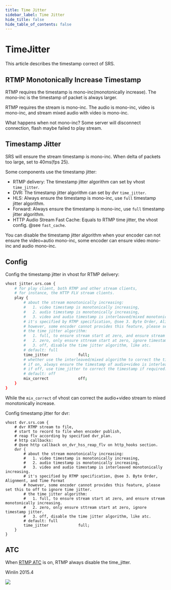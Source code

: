 ```yaml
---
title: Time Jitter
sidebar_label: Time Jitter
hide_title: false
hide_table_of_contents: false
---
```


# TimeJitter

This article describes the timestamp correct of SRS.

## RTMP Monotonically Increase Timestamp

RTMP requires the timestamp is mono-inc(monotonically increase). The mono-inc is the 
timestamp of packet is always larger.

RTMP requires the stream is mono-inc. The audio is mono-inc, 
video is mono-inc, and stream mixed audio with video is mono-inc. 

What happens when not mono-inc? Some server will disconnect connection, flash maybe
failed to play stream.

## Timestamp Jitter

SRS will ensure the stream timestamp is mono-inc. When delta of packets too large, set to 40ms(fps 25).

Some components use the timestamp jitter:
* RTMP delivery: The timestamp jitter algorithm can set by vhost `time_jitter`.
* DVR: The timestamp jitter algorithm can set by dvr `time_jitter`.
* HLS: Always ensure the timestamp is mono-inc, use `full` timestamp jitter algorithm.
* Forward: Always ensure the timestamp is mono-inc, use `full` timestamp jitter algorithm.
* HTTP Audio Stream Fast Cache: Equals to RTMP time jitter, the vhost config. @see `fast_cache`.

You can disable the timestamp jitter algorithm when your encoder can not ensure the 
video+autio mono-inc, some encoder can ensure video mono-inc and audio mono-inc.

## Config

Config the timestamp jitter in vhost for RTMP delivery:

```bash
vhost jitter.srs.com {
    # for play client, both RTMP and other stream clients,
    # for instance, the HTTP FLV stream clients.
    play {
        # about the stream monotonically increasing:
        #   1. video timestamp is monotonically increasing, 
        #   2. audio timestamp is monotonically increasing,
        #   3. video and audio timestamp is interleaved/mixed monotonically increasing.
        # it's specified by RTMP specification, @see 3. Byte Order, Alignment, and Time Format
        # however, some encoder cannot provides this feature, please set this to off to ignore time jitter.
        # the time jitter algorithm:
        #   1. full, to ensure stream start at zero, and ensure stream monotonically increasing.
        #   2. zero, only ensure sttream start at zero, ignore timestamp jitter.
        #   3. off, disable the time jitter algorithm, like atc.
        # default: full
        time_jitter             full;
        # whether use the interleaved/mixed algorithm to correct the timestamp.
        # if on, always ensure the timestamp of audio+video is interleaved/mixed monotonically increase.
        # if off, use time_jitter to correct the timestamp if required.
        # default: off
        mix_correct             off;
    }
}
```

While the `mix_correct` of vhost can correct the audio+video stream to mixed monotonically increase.

Config timestamp jitter for dvr:

```
vhost dvr.srs.com {
    # dvr RTMP stream to file,
    # start to record to file when encoder publish,
    # reap flv according by specified dvr_plan.
    # http callbacks:
    # @see http callback on_dvr_hss_reap_flv on http_hooks section.
    dvr {
        # about the stream monotonically increasing:
        #   1. video timestamp is monotonically increasing, 
        #   2. audio timestamp is monotonically increasing,
        #   3. video and audio timestamp is interleaved monotonically increasing.
        # it's specified by RTMP specification, @see 3. Byte Order, Alignment, and Time Format
        # however, some encoder cannot provides this feature, please set this to off to ignore time jitter.
        # the time jitter algorithm:
        #   1. full, to ensure stream start at zero, and ensure stream monotonically increasing.
        #   2. zero, only ensure sttream start at zero, ignore timestamp jitter.
        #   3. off, disable the time jitter algorithm, like atc.
        # default: full
        time_jitter             full;
    }
}
```

## ATC

When [RTMP ATC](./rtmp-atc.md) is on,
RTMP always disable the time_jitter.

Winlin 2015.4

![](https://ossrs.net/gif/v1/sls.gif?site=ossrs.io&path=/lts/doc/en/v5/time-jitter)


